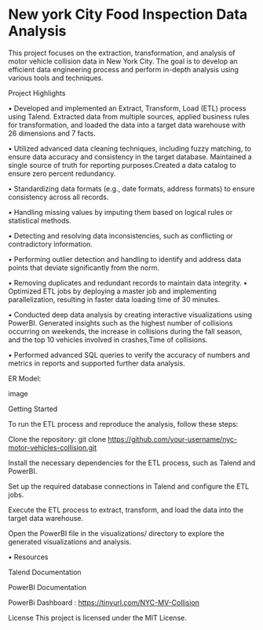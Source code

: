 # New york City Food Inspection Data Analysis
This project focuses on the extraction, transformation, and analysis of motor vehicle collision data in New York City. The goal is to develop an efficient data engineering process and perform in-depth analysis using various tools and techniques.

Project Highlights

• Developed and implemented an Extract, Transform, Load (ETL) process using Talend. Extracted data from multiple sources, applied business rules for transformation, and loaded the data into a target data warehouse with 26 dimensions and 7 facts.

• Utilized advanced data cleaning techniques, including fuzzy matching, to ensure data accuracy and consistency in the target database. Maintained a single source of truth for reporting purposes.Created a data catalog to ensure zero percent redundancy.

• Standardizing data formats (e.g., date formats, address formats) to ensure consistency across all records.

• Handling missing values by imputing them based on logical rules or statistical methods.

• Detecting and resolving data inconsistencies, such as conflicting or contradictory information.

• Performing outlier detection and handling to identify and address data points that deviate significantly from the norm.

• Removing duplicates and redundant records to maintain data integrity.
• Optimized ETL jobs by deploying a master job and implementing parallelization, resulting in faster data loading time of 30 minutes.

• Conducted deep data analysis by creating interactive visualizations using PowerBI. Generated insights such as the highest number of collisions occurring on weekends, the increase in collisions during the fall season, and the top 10 vehicles involved in crashes,Time of collisions.

• Performed advanced SQL queries to verify the accuracy of numbers and metrics in reports and supported further data analysis.

ER Model:

image

Getting Started

To run the ETL process and reproduce the analysis, follow these steps:

Clone the repository: git clone https://github.com/your-username/nyc-motor-vehicles-collision.git

Install the necessary dependencies for the ETL process, such as Talend and PowerBI.

Set up the required database connections in Talend and configure the ETL jobs.

Execute the ETL process to extract, transform, and load the data into the target data warehouse.

Open the PowerBI file in the visualizations/ directory to explore the generated visualizations and analysis.

• Resources

Talend Documentation

PowerBI Documentation

PowerBi Dashboard : https://tinyurl.com/NYC-MV-Collision

License This project is licensed under the MIT License.
